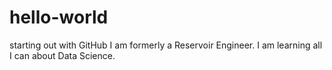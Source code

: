# hello-world
starting out with GitHub
I am formerly a Reservoir Engineer.  I am learning all I can about Data Science.  
